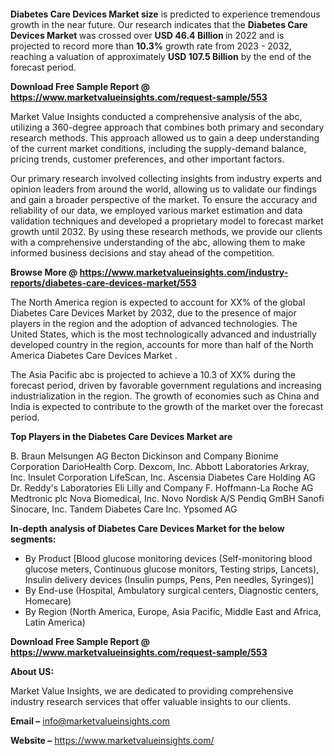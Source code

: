 <p>&nbsp;</p>
<p>&nbsp;</p>
<p><strong>Diabetes Care Devices Market size</strong> is predicted to experience tremendous growth in the near future. Our research indicates that the <strong>Diabetes Care Devices Market&nbsp;</strong>was crossed over <strong>USD 46.4&nbsp;</strong><strong>Billion </strong>in 2022 and is projected to record more than <strong>10.3%</strong> growth rate from 2023 - 2032, reaching a valuation of approximately <strong>USD 107.5 Billion</strong> by the end of the forecast period.</p>
<p><strong>Download Free Sample Report @ <a href=""https://www.marketvalueinsights.com/request-sample/553"">https://www.marketvalueinsights.com/request-sample/553</a> </strong></p>
<p>Market Value Insights conducted a comprehensive analysis of the abc, utilizing a 360-degree approach that combines both primary and secondary research methods. This approach allowed us to gain a deep understanding of the current market conditions, including the supply-demand balance, pricing trends, customer preferences, and other important factors.</p>
<p>Our primary research involved collecting insights from industry experts and opinion leaders from around the world, allowing us to validate our findings and gain a broader perspective of the market. To ensure the accuracy and reliability of our data, we employed various market estimation and data validation techniques and developed a proprietary model to forecast market growth until 2032. By using these research methods, we provide our clients with a comprehensive understanding of the abc, allowing them to make informed business decisions and stay ahead of the competition.</p>
<p><strong>Browse More @ <a href=""https://www.marketvalueinsights.com/industry-reports/diabetes-care-devices-market/553"">https://www.marketvalueinsights.com/industry-reports/diabetes-care-devices-market/553</a> </strong></p>
<p>The North America region is expected to account for XX% of the global Diabetes Care Devices Market&nbsp;by 2032, due to the presence of major players in the region and the adoption of advanced technologies. The United States, which is the most technologically advanced and industrially developed country in the region, accounts for more than half of the North America Diabetes Care Devices Market&nbsp;.</p>
<p>The Asia Pacific abc is projected to achieve a 10.3 of XX% during the forecast period, driven by favorable government regulations and increasing industrialization in the region. The growth of economies such as China and India is expected to contribute to the growth of the market over the forecast period.</p>
<p><strong>Top Players in the Diabetes Care Devices Market&nbsp;are</strong></p>
<p>B. Braun Melsungen AG
Becton Dickinson and Company
Bionime Corporation
DarioHealth Corp.
Dexcom, Inc.
Abbott Laboratories
Arkray, Inc.
Insulet Corporation
LifeScan, Inc.
Ascensia Diabetes Care Holding AG
Dr. Reddy's Laboratories
Eli Lilly and Company
F. Hoffmann-La Roche AG
Medtronic plc
Nova Biomedical, Inc.
Novo Nordisk A/S
Pendiq GmBH
Sanofi
Sinocare, Inc.
Tandem Diabetes Care Inc.
Ypsomed AG</p>
<p><strong>In-depth analysis of Diabetes Care Devices Market&nbsp;for the below segments: </strong></p>
<ul>
<li>By Product [Blood glucose monitoring devices (Self-monitoring blood glucose meters, Continuous glucose monitors, Testing strips, Lancets), Insulin delivery devices (Insulin pumps, Pens, Pen needles, Syringes)]</li>
<li>By End-use (Hospital, Ambulatory surgical centers, Diagnostic centers, Homecare)</li>
<li>By Region (North America, Europe, Asia Pacific, Middle East and Africa, Latin America)</li>
</ul>
<p><strong>Download Free Sample Report @ <a href=""https://www.marketvalueinsights.com/request-sample/553"">https://www.marketvalueinsights.com/request-sample/553</a></strong></p>
<p><strong>About US:</strong></p>
<p>Market Value Insights, we are dedicated to providing comprehensive industry research services that offer valuable insights to our clients.</p>
<p><strong>Email &ndash;</strong> <a href=""mailto:info@marketvalueinsights.com"">info@marketvalueinsights.com</a></p>
<p><strong>Website &ndash;</strong> <a href=""https://www.marketvalueinsights.com/"">https://www.marketvalueinsights.com/</a>&nbsp;</p>
<p>&nbsp;</p>
